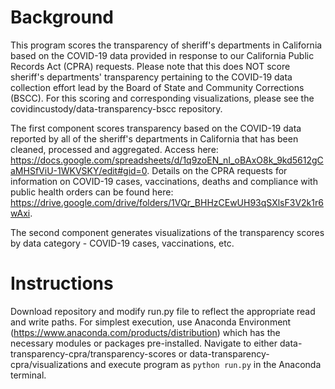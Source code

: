 # Background
This program scores the transparency of sheriff's departments in California based on the COVID-19 data provided in response to our California Public Records Act (CPRA) requests. Please note that this does NOT score sheriff's departments' transparency pertaining to the COVID-19 data collection effort lead by the Board of State and Community Corrections (BSCC). For this scoring and corresponding visualizations, please see the covidincustody/data-transparency-bscc repository. 

The first component scores transparency based on the COVID-19 data reported by all of the sheriff's departments in California that has been cleaned, processed and aggregated. Access here: https://docs.google.com/spreadsheets/d/1q9zoEN_nI_oBAxO8k_9kd5612gCaMHSfViU-1WKVSKY/edit#gid=0. Details on the CPRA requests for information on COVID-19 cases, vaccinations, deaths and compliance with public health orders can be found here: https://drive.google.com/drive/folders/1VQr_BHHzCEwUH93qSXlsF3V2k1r6wAxi. 

The second component generates visualizations of the transparency scores by data category - COVID-19 cases, vaccinations, etc. 

# Instructions
Download repository and modify run.py file to reflect the appropriate read and write paths. 
For simplest execution, use Anaconda Environment (https://www.anaconda.com/products/distribution) which has the necessary modules or packages pre-installed. Navigate to either data-transparency-cpra/transparency-scores or data-transparency-cpra/visualizations and execute program as ``python run.py`` in the Anaconda terminal.
